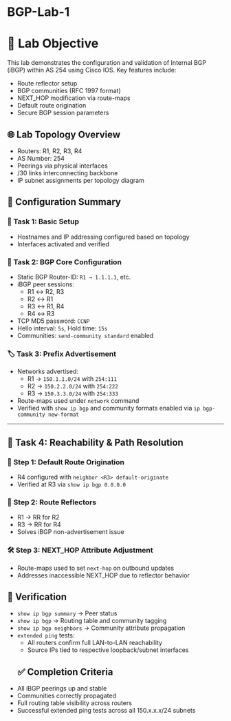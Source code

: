 # BGP-Lab-1
# 📌 Lab Objective
This lab demonstrates the configuration and validation of Internal BGP (iBGP) within AS 254 using Cisco IOS. Key features include:
- Route reflector setup
- BGP communities (RFC 1997 format)
- NEXT_HOP modification via route-maps
- Default route origination
- Secure BGP session parameters
## 🌐 Lab Topology Overview
- Routers: R1, R2, R3, R4
- AS Number: 254
- Peerings via physical interfaces
- /30 links interconnecting backbone
- IP subnet assignments per topology diagram
## 🔧 Configuration Summary

### 🎯 Task 1: Basic Setup
- Hostnames and IP addressing configured based on topology
- Interfaces activated and verified

### 🔐 Task 2: BGP Core Configuration
- Static BGP Router-ID: `R1 → 1.1.1.1`, etc.
- iBGP peer sessions:
  - R1 ↔ R2, R3
  - R2 ↔ R1
  - R3 ↔ R1, R4
  - R4 ↔ R3
- TCP MD5 password: `CCNP`
- Hello interval: `5s`, Hold time: `15s`
- Communities: `send-community standard` enabled

### 🏷️ Task 3: Prefix Advertisement
- Networks advertised:
  - R1 → `150.1.1.0/24` with `254:111`
  - R2 → `150.2.2.0/24` with `254:222`
  - R3 → `150.3.3.0/24` with `254:333`
- Route-maps used under `network` command
- Verified with `show ip bgp` and community formats enabled via `ip bgp-community new-format`

---

## 📡 Task 4: Reachability & Path Resolution

### 🚀 Step 1: Default Route Origination
- R4 configured with `neighbor <R3> default-originate`
- Verified at R3 via `show ip bgp 0.0.0.0`

### 🧭 Step 2: Route Reflectors
- R1 → RR for R2
- R3 → RR for R4
- Solves iBGP non-advertisement issue

### 🛠️ Step 3: NEXT_HOP Attribute Adjustment
- Route-maps used to set `next-hop` on outbound updates
- Addresses inaccessible NEXT_HOP due to reflector behavior
## 🧪 Verification

- `show ip bgp summary` → Peer status
- `show ip bgp` → Routing table and community tagging
- `show ip bgp neighbors` → Community attribute propagation
- `extended ping` tests:
  - All routers confirm full LAN-to-LAN reachability
  - Source IPs tied to respective loopback/subnet interfaces
  ## ✅ Completion Criteria
- All iBGP peerings up and stable
- Communities correctly propagated
- Full routing table visibility across routers
- Successful extended ping tests across all 150.x.x.x/24 subnets